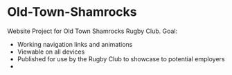 # Old-Town-Shamrocks
Website Project for Old Town Shamrocks Rugby Club.
Goal:
- Working navigation links and animations
- Viewable on all devices
- Published for use by the Rugby Club to showcase to potential employers
- 
